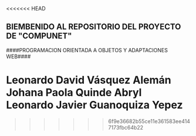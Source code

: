 <<<<<<< HEAD
## BIEMBENIDO AL REPOSITORIO DEL PROYECTO DE "COMPUNET"

####PROGRAMACION ORIENTADA A OBJETOS Y ADAPTACIONES WEB####

Leonardo David Vásquez Alemán
Johana Paola Quinde Abryl
Leonardo Javier Guanoquiza Yepez
=======

>>>>>>> 6f9e36682b55ce11e361583ee4147173fbc64b22
